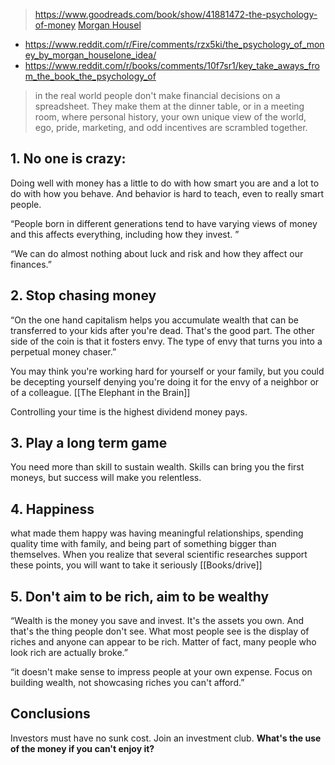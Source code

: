 > https://www.goodreads.com/book/show/41881472-the-psychology-of-money
> [Morgan Housel](https://www.goodreads.com/author/show/7499284.Morgan_Housel)


- https://www.reddit.com/r/Fire/comments/rzx5ki/the_psychology_of_money_by_morgan_houselone_idea/
- https://www.reddit.com/r/books/comments/10f7sr1/key_take_aways_from_the_book_the_psychology_of

> in the real world people don't make financial decisions on a spreadsheet. They make them at the dinner table, or in a meeting room, where personal history, your own unique view of the world, ego, pride, marketing, and odd incentives are scrambled together.

## 1. No one is crazy: 
Doing well with money has a little to do with how smart you are and a lot to do with how you behave. And behavior is hard to teach, even to really smart people. 

“People born in different generations tend to have varying views of money and this affects everything, including how they invest. ” 

“We can do almost nothing about luck and risk and how they affect our finances.” 
## 2. Stop chasing money
“On the one hand capitalism helps you accumulate wealth that can be transferred to your kids after you're dead. That's the good part. The other side of the coin is that it fosters envy. The type of envy that turns you into a perpetual money chaser.” 

You may think you're working hard for yourself or your family, but you could be decepting yourself denying you're doing it for the envy of a neighbor or of a colleague. [[The Elephant in the Brain]]

Controlling your time is the highest dividend money pays.
## 3. Play a long term game
You need more than skill to sustain wealth. Skills can bring you the first moneys, but success will make you relentless.

## 4. Happiness
what made them happy was having meaningful relationships, spending quality time with family, and being part of something bigger than themselves. When you realize that several scientific researches support these points, you will want to take it seriously 
[[Books/drive]]

## 5. Don't aim to be rich, aim to be wealthy
“Wealth is the money you save and invest. It's the assets you own. And that's the thing people don't see. What most people see is the display of riches and anyone can appear to be rich. Matter of fact, many people who look rich are actually broke.” 

“it doesn't make sense to impress people at your own expense. Focus on building wealth, not showcasing riches you can't afford.” 

## Conclusions 
Investors must have no sunk cost.
Join an investment club.
**What's the use of the money if you can't enjoy it?**